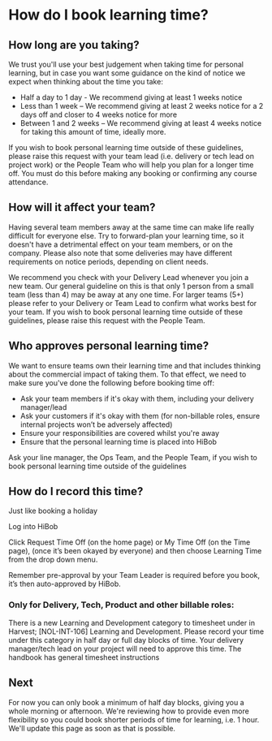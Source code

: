 # How do I book learning time? 

## How long are you taking?

We trust you'll use your best judgement when taking time for personal learning, but in case you want some guidance on the kind of notice we expect when thinking about the time you take:
- Half a day to 1 day - We recommend giving at least 1 weeks notice
- Less than 1 week – We recommend giving at least 2 weeks notice for a 2 days off and closer to 4 weeks notice for more
- Between 1 and 2 weeks – We recommend giving at least 4 weeks notice for taking this amount of time, ideally more.

If you wish to book personal learning time outside of these guidelines, please raise this request with your team lead (i.e. delivery or tech lead on project work)  or the People Team who will help you plan for a longer time off.  You must do this before making any booking or confirming any course attendance.

## How will it affect your team?

Having several team members away at the same time can make life really difficult for everyone else. Try to forward-plan your learning time, so it doesn't have a detrimental effect on your team members, or on the company.
Please also note that some deliveries may have different requirements on notice periods, depending on client needs. 

We recommend you check with your Delivery Lead whenever you join a new team.
Our general guideline on this is that only 1 person from a small team (less than 4) may be away at any one time. For larger teams (5+) please refer to your Delivery or Team Lead to confirm what works best for your team. 
If you wish to book personal learning time outside of these guidelines, please raise this request with the People Team.

## Who approves personal learning time?

We want to ensure teams own their learning time and that includes thinking about the commercial impact of taking them. To that effect, we need to make sure you've done the following before booking time off:

- Ask your team members if it's okay with them, including your delivery manager/lead
- Ask your customers if it's okay with them (for non-billable roles, ensure internal projects won’t be adversely affected)
- Ensure your responsibilities are covered whilst you're away
- Ensure that the personal learning time is placed into HiBob

Ask your line manager, the Ops Team, and the People Team, if you wish to book personal learning time outside of the guidelines

## How do I record this time?

Just like booking a holiday

Log into HiBob

Click Request Time Off (on the home page) or My Time Off (on the Time page), (once it’s been okayed  by everyone) and then choose Learning Time from the drop down menu.

Remember pre-approval by your Team Leader is required before you book, it’s then auto-approved by HiBob.


### Only for Delivery, Tech, Product and other billable roles:
 
There is a new Learning and Development category to timesheet under in Harvest; [NOL-INT-106] Learning and Development. 
Please record your time under this category in half day or full day blocks of time. Your delivery manager/tech lead on your project will need to approve this time. 
The handbook has general timesheet instructions


## Next
For now you can only book a minimum of half day blocks, giving you a whole morning or afternoon. 
We're reviewing how to provide even more flexibility so you could book shorter periods of time for learning, i.e. 1 hour. 
We'll update this page as soon as that is possible. 

